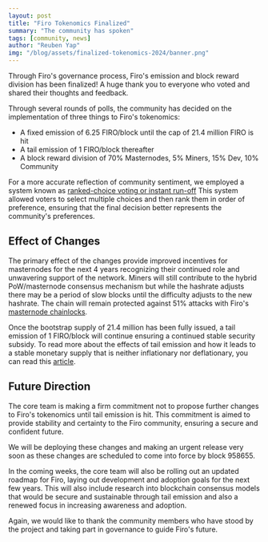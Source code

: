 ```yaml
---
layout: post
title: "Firo Tokenomics Finalized"
summary: "The community has spoken"
tags: [community, news]
author: "Reuben Yap"
img: "/blog/assets/finalized-tokenomics-2024/banner.png"
---
```

Through Firo's governance process, Firo's emission and block reward division has been finalized! A huge thank you  to everyone who voted and shared their thoughts and feedback.

Through several rounds of polls, the community has decided on the implementation of three things to Firo's tokenomics:

* A fixed emission of 6.25 FIRO/block until the cap of 21.4 million FIRO is hit
* A tail emission of 1 FIRO/block thereafter
* A block reward division of 70% Masternodes, 5% Miners, 15% Dev, 10% Community

For a more accurate reflection of community sentiment, we employed a system known as [ranked-choice voting or instant run-off](https://www.youtube.com/watch?v=3Y3jE3B8HsE) This system allowed voters to select multiple choices and then rank them in order of preference, ensuring that the final decision better represents the community's preferences.

## Effect of Changes

The primary effect of the changes provide improved incentives for masternodes for the next 4 years recognizing their continued role and unwavering support of the network. Miners will still contribute to the hybrid PoW/masternode consensus mechanism but while the hashrate adjusts there may be a period of slow blocks until the difficulty adjusts to the new hashrate. The chain will remain protected against 51% attacks with Firo's [masternode chainlocks](https://firo.org/2021/01/28/chainlocks-activated-mainnet.html).

Once the bootstrap supply of 21.4 million has been fully issued, a tail emission of 1 FIRO/block will continue ensuring a continued stable security subsidy. To read more about the effects of tail emission and how it leads to a stable monetary supply that is neither inflationary nor deflationary, you can read this [article](https://petertodd.org/2022/surprisingly-tail-emission-is-not-inflationary).

## Future Direction

The core team is making a firm commitment not to propose further changes to Firo's tokenomics until tail emission is hit. This commitment is aimed to provide stability and certainty to the Firo community, ensuring a secure and confident future.

We will be deploying these changes and making an urgent release very soon as these changes are scheduled to come into force by block 958655.

In the coming weeks, the core team will also be rolling out an updated roadmap for Firo, laying out development and adoption goals for the next few years. This will also include research into blockchain consensus models that would be secure and sustainable through tail emission and also a renewed focus in increasing awareness and adoption.

Again, we would like to thank the community members who have stood by the project and taking part in governance to guide Firo's future.
